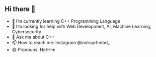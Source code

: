 ## Hi there 👋

- 🌱 I’m currently learning C++ Programming Language
- 🤔 I’m looking for help with Web Development, AI, Machine Learning, Cybersecurity
- 💬 Ask me about C++
- 📫 How to reach me: Instagram @indraprhmbd_
- 😄 Pronouns: He/Him

